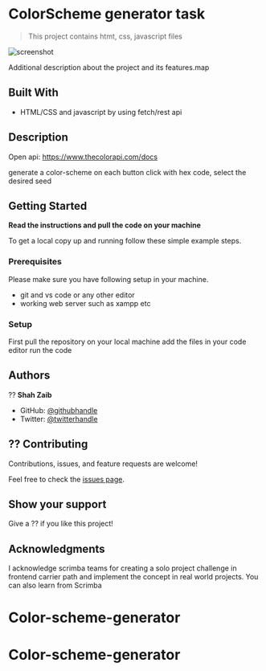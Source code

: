 

# ColorScheme generator task

> This project contains htmt, css, javascript files


![screenshot](./app_screenshot.png)

Additional description about the project and its features.map 

## Built With

- HTML/CSS and javascript by using fetch/rest api


## Description

Open api: https://www.thecolorapi.com/docs

generate a color-scheme on each button click with hex code,
select the desired seed 



## Getting Started

**Read the instructions and pull the code on your machine**



To get a local copy up and running follow these simple example steps.

### Prerequisites
Please make sure you have following setup in your machine.
* git and vs code or any other editor
*  working web server such as xampp etc


### Setup
First pull the repository on your local machine 
add the files in your code editor 
run the code


## Authors


?? **Shah Zaib**

- GitHub: [@githubhandle](https://github.com/shahzaaib)
- Twitter: [@twitterhandle](https://twitter.com/@zaibshah11)


## ?? Contributing

Contributions, issues, and feature requests are welcome!

Feel free to check the [issues page](../../issues/).

## Show your support

Give a ?? if you like this project!

## Acknowledgments

I acknowledge scrimba teams for creating a solo project challenge in frontend carrier path and implement the concept in real world projects. You can also learn from Scrimba

# Color-scheme-generator
# Color-scheme-generator
